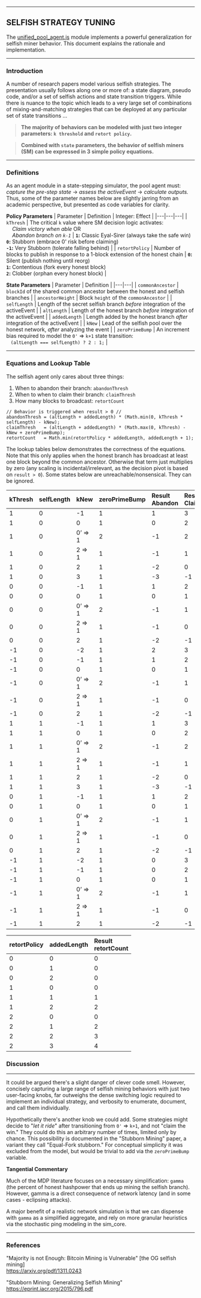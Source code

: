 
---

## SELFISH STRATEGY TUNING
The [unified_pool_agent.js](https://github.com/BawdyAnarchist/Monero-Simulator/blob/main/src/plugins/unified_pool_agent.js) module implements a powerful generalization for selfish miner behavior. This document explains the rationale and implementation.

---

### Introduction

A number of research papers model various selfish strategies. The presentation usually follows along one or more of: a state diagram, pseudo code, and/or a set of selfish actions and state transition triggers. While there is nuance to the topic which leads to a very large set of combinations of mixing-and-matching strategies that can be deployed at any particular set of state transitions ...

> **The majority of behaviors can be modeled with just two integer parameters: `k threshold` and `retort policy`.**

> **Combined with `state` parameters, the behavior of selfish miners (SM) can be expressed in 3 simple policy equations.**

---

### Definitions

As an agent module in a state-stepping simulator, the pool agent must: *capture the pre-step state* -> *assess the activeEvent* -> *calculate outputs.* Thus, some of the parameter names below are slightly jarring from an academic perspective, but presented as code variables for clarity.

**Policy Parameters**
| Parameter | Definition | Integer: Effect |
|---|---|---|
| `kThresh` | The critical `k` value where SM decision logic activates:<br>&nbsp;&nbsp;&nbsp;&nbsp;*Claim victory when able* OR<br>&nbsp;&nbsp;&nbsp;&nbsp;*Abandon branch on `k-1`* | **`1`:** Classic Eyal-Sirer (always take the safe win)<br>**`0`:** Stubborn (embrace 0' risk before claiming)<br>**`-1`:** Very Stubborn (tolerate falling behind) |
| `retortPolicy` | Number of blocks to publish in response to a 1-block extension of the honest chain | **`0`:** Silent (publish nothing until reorg)<br>**`1`:** Contentious (fork every honest block)<br>**`2`:** Clobber (orphan every honest block) |

**State Parameters**
| Parameter | Definition |
|---|---|
| `commonAncestor` | `blockId` of the shared common ancestor between the honest and selfish branches |
| `ancestorHeight` | Block `height` of the `commonAncestor` |
| `selfLength` | Length of the secret selfish branch *before* integration of the activeEvent |
| `altLength` | Length of the honest branch *before* integration of the activeEvent |
| `addedLength` | Length added by the honest branch *after* integration of the activeEvent |
| `kNew` | Lead of the selfish pool over the honest network, *after* analyzing the event |
| `zeroPrimeBump` | An increment bias required to model the `0'` => `k+1` state transition:<br>&nbsp;&nbsp;&nbsp;`(altLength === selfLength) ? 2 : 1;` |

---

### Equations and Lookup Table

The selfish agent only cares about three things:
1. When to abandon their branch: `abandonThresh`
2. When to when to claim their branch: `claimThresh`
3. How many blocks to broadcast: `retortCount`

```
// Behavior is triggered when result > 0 //
abandonThresh = (altLength + addedLength) * (Math.min(0, kThresh * selfLength) - kNew);
claimThresh   = (altLength + addedLength) * (Math.max(0, kThresh) - kNew + zeroPrimeBump);
retortCount   = Math.min(retortPolicy * addedLength, addedLength + 1);
```

The lookup tables below demonstrates the correctness of the equations. Note that this only applies when the honest branch has broadcast at least one block beyond the common ancestor. Otherwise that term just multiplies by zero (any scaling is incidental/irrelevant, as the decision pivot is based on `result > 0`). Some states below are unreachable/nonsensical. They can be ignored.

kThresh | selfLength | kNew | zeroPrimeBump | Result Abandon | Result Claim
:--- | :--- | :--- | :--- | :--- | :---
1 | 0 | -1 | 1 | 1 | 3
1 | 0 | 0 | 1 | 0 | 2
1 | 0 | 0’ => 1 | 2 | -1 | 2
1 | 0 | 2 => 1 | 1 | -1 | 1
1 | 0 | 2 | 1 | -2 | 0
1 | 0 | 3 | 1 | -3 | -1
0 | 0 | -1 | 1 | 1 | 2
0 | 0 | 0 | 1 | 0 | 1
0 | 0 | 0’ => 1 | 2 | -1 | 1
0 | 0 | 2 => 1 | 1 | -1 | 0
0 | 0 | 2 | 1 | -2 | -1
-1 | 0 | -2 | 1 | 2 | 3
-1 | 0 | -1 | 1 | 1 | 2
-1 | 0 | 0 | 1 | 0 | 1
-1 | 0 | 0’ => 1 | 2 | -1 | 1
-1 | 0 | 2 => 1 | 1 | -1 | 0
-1 | 0 | 2 | 1 | -2 | -1
1 | 1 | -1 | 1 | 1 | 3
1 | 1 | 0 | 1 | 0 | 2
1 | 1 | 0’ => 1 | 2 | -1 | 2
1 | 1 | 2 => 1 | 1 | -1 | 1
1 | 1 | 2 | 1 | -2 | 0
1 | 1 | 3 | 1 | -3 | -1
0 | 1 | -1 | 1 | 1 | 2
0 | 1 | 0 | 1 | 0 | 1
0 | 1 | 0’ => 1 | 2 | -1 | 1
0 | 1 | 2 => 1 | 1 | -1 | 0
0 | 1 | 2 | 1 | -2 | -1
-1 | 1 | -2 | 1 | 0 | 3
-1 | 1 | -1 | 1 | 0 | 2
-1 | 1 | 0 | 1 | 0 | 1
-1 | 1 | 0’ => 1 | 2 | -1 | 1
-1 | 1 | 2 => 1 | 1 | -1 | 0
-1 | 1 | 2 | 1 | -2 | -1

| retortPolicy | addedLength | Result<br>retortCount |
| :--- | :--- | :--- |
| 0 | 0 | 0 |
| 0 | 1 | 0 |
| 0 | 2 | 0 |
| 1 | 0 | 0 |
| 1 | 1 | 1 |
| 1 | 2 | 2 |
| 2 | 0 | 0 |
| 2 | 1 | 2 |
| 2 | 2 | 3 |
| 2 | 3 | 4 |

### Discussion

---

It could be argued there's a slight danger of clever code smell. However, concisely capturing a large range of selfish mining behaviors with just two user-facing knobs, far outweighs the dense switching logic required to implement an individual strategy, and verbosity to enumerate, document, and call them individually.

Hypothetically there's another knob we could add. Some strategies might decide to "*let it ride*" after transitioning from `0'` => `k+1`, and not "claim the win." They could do this an arbitrary number of times, limited only by chance. This possibility is documented in the "Stubborn Mining" paper, a variant they call "Equal-Fork stubborn." For conceptual simplicity it was excluded from the model, but would be trivial to add via the `zeroPrimeBump` variable.

**Tangential Commentary**

Much of the MDP literature focuses on a necessary simplification: `gamma` (the percent of honest hashpower that ends up mining the selfish branch). However, gamma is a direct consequence of network latency (and in some cases - eclipsing attacks).

A major benefit of a realistic network simulation is that we can dispense with `gamma` as a simplified aggregate, and rely on more granular heuristics via the stochastic ping modeling in the sim\_core.

---

### References

"Majority is not Enough: Bitcoin Mining is Vulnerable"  [the OG selfish mining]     
https://arxiv.org/pdf/1311.0243

"Stubborn Mining: Generalizing Selfish Mining"     
https://eprint.iacr.org/2015/796.pdf


